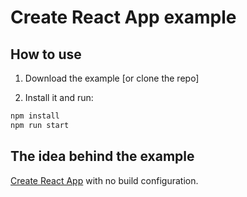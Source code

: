 # Create React App example

## How to use

1. Download the example [or clone the repo]

2. Install it and run:

```bash
npm install
npm run start
```

## The idea behind the example

[Create React App](https://github.com/facebookincubator/create-react-app) with no build configuration.
